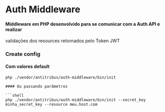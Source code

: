 # Auth Middleware

#### Middleware em PHP desenvolvido para se comunicar com a Auth API e realizar
validações dos resources retornados pelo Token JWT

### Create config

#### Com valores default
```shell
php ./vendor/antitribus/auth-middleware/bin/init

#### Ou passando parâmetros

```shell
php ./vendor/antitribus/auth-middleware/bin/init --secret_key minha_secret_key --resource meu.host.com
``````